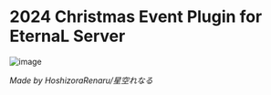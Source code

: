 # 2024 Christmas Event Plugin for EternaL Server

![image](https://github.com/user-attachments/assets/d330ad84-008c-4549-a86e-d1ac90d8f710)

_Made by HoshizoraRenaru/星空れなる_
